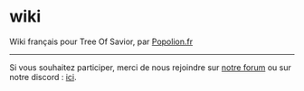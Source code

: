 # wiki
Wiki français pour Tree Of Savior, par [Popolion.fr](https://popolion.fr)

---
Si vous souhaitez participer, merci de nous rejoindre sur [notre forum](https://forum.popolion.fr) ou sur notre discord : [ici](https://discord.gg/0tfR9yGeUGyimehu).